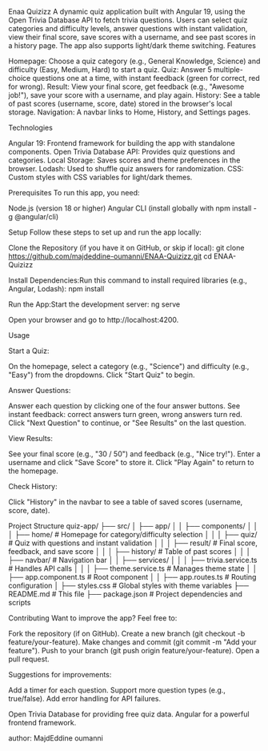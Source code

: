 Enaa Quizizz
A dynamic quiz application built with Angular 19, using the Open Trivia Database API to fetch trivia questions. Users can select quiz categories and difficulty levels, answer questions with instant validation, view their final score, save scores with a username, and see past scores in a history page. The app also supports light/dark theme switching.
Features

Homepage: Choose a quiz category (e.g., General Knowledge, Science) and difficulty (Easy, Medium, Hard) to start a quiz.
Quiz: Answer 5 multiple-choice questions one at a time, with instant feedback (green for correct, red for wrong).
Result: View your final score, get feedback (e.g., "Awesome job!"), save your score with a username, and play again.
History: See a table of past scores (username, score, date) stored in the browser's local storage.
Navigation: A navbar links to Home, History, and Settings pages.

Technologies

Angular 19: Frontend framework for building the app with standalone components.
Open Trivia Database API: Provides quiz questions and categories.
Local Storage: Saves scores and theme preferences in the browser.
Lodash: Used to shuffle quiz answers for randomization.
CSS: Custom styles with CSS variables for light/dark themes.

Prerequisites
To run this app, you need:

Node.js (version 18 or higher)
Angular CLI (install globally with npm install -g @angular/cli)

Setup
Follow these steps to set up and run the app locally:

Clone the Repository (if you have it on GitHub, or skip if local):
git clone <https://github.com/majdeddine-oumanni/ENAA-Quizizz.git>
cd ENAA-Quizizz


Install Dependencies:Run this command to install required libraries (e.g., Angular, Lodash):
npm install


Run the App:Start the development server:
ng serve

Open your browser and go to http://localhost:4200.


Usage

Start a Quiz:

On the homepage, select a category (e.g., "Science") and difficulty (e.g., "Easy") from the dropdowns.
Click "Start Quiz" to begin.


Answer Questions:

Answer each question by clicking one of the four answer buttons.
See instant feedback: correct answers turn green, wrong answers turn red.
Click "Next Question" to continue, or "See Results" on the last question.


View Results:

See your final score (e.g., "30 / 50") and feedback (e.g., "Nice try!").
Enter a username and click "Save Score" to store it.
Click "Play Again" to return to the homepage.


Check History:

Click "History" in the navbar to see a table of saved scores (username, score, date).




Project Structure
quiz-app/
├── src/
│   ├── app/
│   │   ├── components/
│   │   │   ├── home/          # Homepage for category/difficulty selection
│   │   │   ├── quiz/          # Quiz with questions and instant validation
│   │   │   ├── result/        # Final score, feedback, and save score
│   │   │   ├── history/       # Table of past scores
│   │   │   ├── navbar/        # Navigation bar
│   │   ├── services/
│   │   │   ├── trivia.service.ts  # Handles API calls
│   │   │   ├── theme.service.ts   # Manages theme state
│   │   ├── app.component.ts       # Root component
│   │   ├── app.routes.ts          # Routing configuration
│   ├── styles.css                 # Global styles with theme variables
├── README.md                      # This file
├── package.json                   # Project dependencies and scripts

Contributing
Want to improve the app? Feel free to:

Fork the repository (if on GitHub).
Create a new branch (git checkout -b feature/your-feature).
Make changes and commit (git commit -m "Add your feature").
Push to your branch (git push origin feature/your-feature).
Open a pull request.

Suggestions for improvements:

Add a timer for each question.
Support more question types (e.g., true/false).
Add error handling for API failures.


Open Trivia Database for providing free quiz data.
Angular for a powerful frontend framework.

author: MajdEddine oumanni